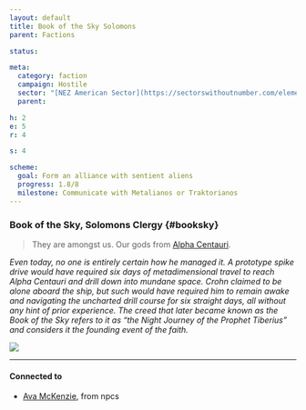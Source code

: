 ```yaml
---
layout: default
title: Book of the Sky Solomons
parent: Factions

status:

meta:
  category: faction
  campaign: Hostile
  sector: "[NEZ American Sector](https://sectorswithoutnumber.com/elements/E9FKrPjS8tsRmoryYMpe/faction) "
  parent: 

h: 2
e: 5
r: 4

s: 4

scheme:
  goal: Form an alliance with sentient aliens
  progress: 1.8/8
  milestone: Communicate with Metalianos or Traktorianos
---
```


### Book of the Sky, Solomons Clergy {#booksky}

> They are amongst us. Our gods from [Alpha Centauri](https://sectorswithoutnumber.com/sector/E9FKrPjS8tsRmoryYMpe/system/l5Sqg4yoyeVQJIsh6V1A).

*Even today, no one is entirely certain how he managed it. A prototype spike drive would have required six days of metadimensional travel to reach Alpha Centauri and drill down into mundane space. Crohn claimed to be alone aboard the ship, but such would have required him to remain awake and navigating the uncharted drill course for six straight days, all without any hint of prior experience. The creed that later became known as the Book of the Sky refers to it as “the Night Journey of the Prophet Tiberius” and considers it the founding event of the faith.*

![](https://i.imgur.com/EUXWq3P.png)

---
#### Connected to

<!-- QueryToSerialize: LIST without ID "["+ title + "](https://terra-campaigns.github.io/"+ regexreplace(file.path, ".md", "") + ")" + ", from " + regexreplace(file.folder, "hostile/", "") FROM ([[]]) OR outgoing([[]]) SORT file.folder DESC -->
<!-- SerializedQuery: LIST without ID "["+ title + "](https://terra-campaigns.github.io/"+ regexreplace(file.path, ".md", "") + ")" + ", from " + regexreplace(file.folder, "hostile/", "") FROM ([[]]) OR outgoing([[]]) SORT file.folder DESC -->
- [Ava McKenzie](https://terra-campaigns.github.io/hostile/npcs/AvamcKenzie), from npcs
<!-- SerializedQuery END -->
